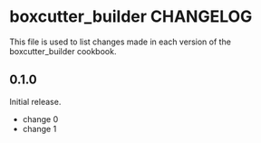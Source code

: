 # boxcutter_builder CHANGELOG

This file is used to list changes made in each version of the boxcutter_builder cookbook.

## 0.1.0

Initial release.

- change 0
- change 1
